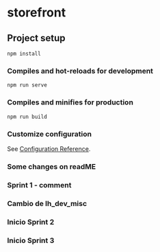 # storefront

## Project setup
```
npm install
```

### Compiles and hot-reloads for development
```
npm run serve
```

### Compiles and minifies for production
```
npm run build
```

### Customize configuration
See [Configuration Reference](https://cli.vuejs.org/config/).


### Some changes on readME

### Sprint 1 - comment

### Cambio de lh_dev_misc

### Inicio Sprint 2 

### Inicio Sprint 3

